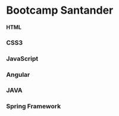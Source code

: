 # Bootcamp Santander

#### HTML

### CSS3

### JavaScript

### Angular

### JAVA

### Spring Framework



